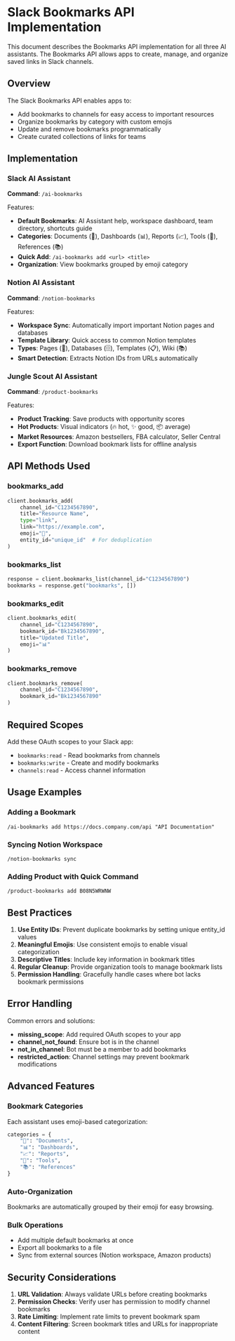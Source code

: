 # Slack Bookmarks API Implementation

This document describes the Bookmarks API implementation for all three AI assistants. The Bookmarks API allows apps to create, manage, and organize saved links in Slack channels.

## Overview

The Slack Bookmarks API enables apps to:
- Add bookmarks to channels for easy access to important resources
- Organize bookmarks by category with custom emojis
- Update and remove bookmarks programmatically
- Create curated collections of links for teams

## Implementation

### Slack AI Assistant
**Command**: `/ai-bookmarks`

Features:
- **Default Bookmarks**: AI Assistant help, workspace dashboard, team directory, shortcuts guide
- **Categories**: Documents (📄), Dashboards (📊), Reports (📈), Tools (🔧), References (📚)
- **Quick Add**: `/ai-bookmarks add <url> <title>`
- **Organization**: View bookmarks grouped by emoji category

### Notion AI Assistant  
**Command**: `/notion-bookmarks`

Features:
- **Workspace Sync**: Automatically import important Notion pages and databases
- **Template Library**: Quick access to common Notion templates
- **Types**: Pages (📄), Databases (🗄️), Templates (📋), Wiki (📚)
- **Smart Detection**: Extracts Notion IDs from URLs automatically

### Jungle Scout AI Assistant
**Command**: `/product-bookmarks`

Features:
- **Product Tracking**: Save products with opportunity scores
- **Hot Products**: Visual indicators (🔥 hot, ✨ good, 📦 average)
- **Market Resources**: Amazon bestsellers, FBA calculator, Seller Central
- **Export Function**: Download bookmark lists for offline analysis

## API Methods Used

### bookmarks_add
```python
client.bookmarks_add(
    channel_id="C1234567890",
    title="Resource Name",
    type="link",
    link="https://example.com",
    emoji="📄",
    entity_id="unique_id"  # For deduplication
)
```

### bookmarks_list
```python
response = client.bookmarks_list(channel_id="C1234567890")
bookmarks = response.get("bookmarks", [])
```

### bookmarks_edit
```python
client.bookmarks_edit(
    channel_id="C1234567890",
    bookmark_id="Bk1234567890",
    title="Updated Title",
    emoji="📊"
)
```

### bookmarks_remove
```python
client.bookmarks_remove(
    channel_id="C1234567890",
    bookmark_id="Bk1234567890"
)
```

## Required Scopes

Add these OAuth scopes to your Slack app:
- `bookmarks:read` - Read bookmarks from channels
- `bookmarks:write` - Create and modify bookmarks
- `channels:read` - Access channel information

## Usage Examples

### Adding a Bookmark
```
/ai-bookmarks add https://docs.company.com/api "API Documentation"
```

### Syncing Notion Workspace
```
/notion-bookmarks sync
```

### Adding Product with Quick Command
```
/product-bookmarks add B08N5WRWNW
```

## Best Practices

1. **Use Entity IDs**: Prevent duplicate bookmarks by setting unique entity_id values
2. **Meaningful Emojis**: Use consistent emojis to enable visual categorization
3. **Descriptive Titles**: Include key information in bookmark titles
4. **Regular Cleanup**: Provide organization tools to manage bookmark lists
5. **Permission Handling**: Gracefully handle cases where bot lacks bookmark permissions

## Error Handling

Common errors and solutions:
- **missing_scope**: Add required OAuth scopes to your app
- **channel_not_found**: Ensure bot is in the channel
- **not_in_channel**: Bot must be a member to add bookmarks
- **restricted_action**: Channel settings may prevent bookmark modifications

## Advanced Features

### Bookmark Categories
Each assistant uses emoji-based categorization:
```python
categories = {
    "📄": "Documents",
    "📊": "Dashboards", 
    "📈": "Reports",
    "🔧": "Tools",
    "📚": "References"
}
```

### Auto-Organization
Bookmarks are automatically grouped by their emoji for easy browsing.

### Bulk Operations
- Add multiple default bookmarks at once
- Export all bookmarks to a file
- Sync from external sources (Notion workspace, Amazon products)

## Security Considerations

1. **URL Validation**: Always validate URLs before creating bookmarks
2. **Permission Checks**: Verify user has permission to modify channel bookmarks
3. **Rate Limiting**: Implement rate limits to prevent bookmark spam
4. **Content Filtering**: Screen bookmark titles and URLs for inappropriate content